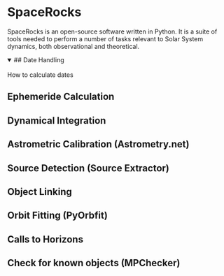 # SpaceRocks

SpaceRocks is an open-source software written in Python. It is a suite of tools needed to perform a number of tasks relevant to Solar System dynamics, both observational and theoretical.

<details open>
<summary>## Date Handling</summary>
<br>
How to calculate dates
</details>

## Ephemeride Calculation

## Dynamical Integration

## Astrometric Calibration (Astrometry.net)

## Source Detection (Source Extractor)

## Object Linking

## Orbit Fitting (PyOrbfit)

## Calls to Horizons

## Check for known objects (MPChecker)